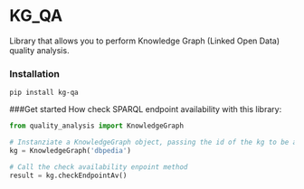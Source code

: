 # KG_QA
Library that allows you to perform Knowledge Graph (Linked Open Data) quality analysis.

### Installation
```
pip install kg-qa
```

###Get started 
How check SPARQL endpoint availability with this library:
```Python
from quality_analysis import KnowledgeGraph

# Instanziate a KnowledgeGraph object, passing the id of the kg to be analyzed
kg = KnowledgeGraph('dbpedia')

# Call the check availability enpoint method
result = kg.checkEndpointAv()
```